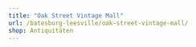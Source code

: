 ```yaml
---
title: "Oak Street Vintage Mall"
url: /batesburg-leesville/oak-street-vintage-mall/
shop: Antiquitäten
---
```

